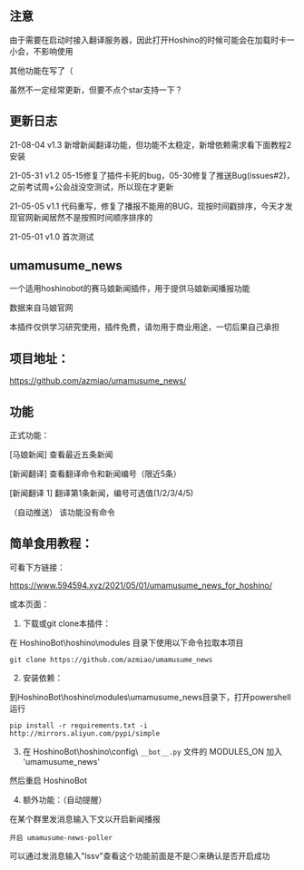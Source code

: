 
## 注意

由于需要在启动时接入翻译服务器，因此打开Hoshino的时候可能会在加载时卡一小会，不影响使用

其他功能在写了（

虽然不一定经常更新，但要不点个star支持一下？

## 更新日志

21-08-04    v1.3    新增新闻翻译功能，但功能不太稳定，新增依赖需求看下面教程2安装

21-05-31    v1.2    05-15修复了插件卡死的bug，05-30修复了推送Bug(issues#2)，之前考试周+公会战没空测试，所以现在才更新

21-05-05    v1.1    代码重写，修复了播报不能用的BUG，现按时间戳排序，今天才发现官网新闻居然不是按照时间顺序排序的

21-05-01    v1.0    首次测试

## umamusume_news

一个适用hoshinobot的赛马娘新闻插件，用于提供马娘新闻播报功能

数据来自马娘官网

本插件仅供学习研究使用，插件免费，请勿用于商业用途，一切后果自己承担

## 项目地址：
https://github.com/azmiao/umamusume_news/

## 功能

正式功能：

[马娘新闻] 查看最近五条新闻

[新闻翻译] 查看翻译命令和新闻编号（限近5条）

[新闻翻译 1] 翻译第1条新闻，编号可选值(1/2/3/4/5)

（自动推送） 该功能没有命令

## 简单食用教程：

可看下方链接：

https://www.594594.xyz/2021/05/01/umamusume_news_for_hoshino/

或本页面：

1. 下载或git clone本插件：

在 HoshinoBot\hoshino\modules 目录下使用以下命令拉取本项目
```
git clone https://github.com/azmiao/umamusume_news
```

2. 安装依赖：

到HoshinoBot\hoshino\modules\umamusume_news目录下，打开powershell运行
```
pip install -r requirements.txt -i http://mirrors.aliyun.com/pypi/simple
```

3. 在 HoshinoBot\hoshino\config\ `__bot__.py` 文件的 MODULES_ON 加入 'umamusume_news'

然后重启 HoshinoBot

4. 额外功能：（自动提醒）

在某个群里发消息输入下文以开启新闻播报
```
开启 umamusume-news-poller
```
可以通过发消息输入"lssv"查看这个功能前面是不是⚪来确认是否开启成功